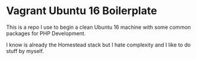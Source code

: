 # Vagrant Ubuntu 16 Boilerplate

This is a repo I use to begin a clean Ubuntu 16 machine with some common packages for PHP Development. 

I know is already the Homestead stack but I hate complexity and I like to do stuff by myself.

